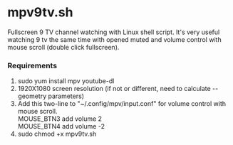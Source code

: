 # mpv9tv.sh
Fullscreen 9 TV channel watching with Linux shell script. It's very useful watching 9 tv the same time with opened muted and volume control with mouse scroll (double click fullscreen).

### Requirements
1. sudo yum install mpv youtube-dl
2. 1920X1080 screen resolution (if not or different, need to calculate --geometry parameters)
3. Add this two-line to "~/.config/mpv/input.conf" for volume control with mouse scroll.  
  MOUSE_BTN3 add volume 2  
  MOUSE_BTN4 add volume -2  
4. sudo chmod +x mpv9tv.sh




  
